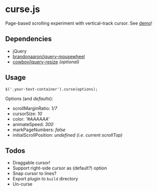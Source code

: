 curse.js
========

Page-based scrolling experiment with vertical-track cursor. See [demo](http://dechov.github.io/curse.js/)!

## Dependencies

- jQuery
- [brandonaaron/jquery-mousewheel](https://github.com/brandonaaron/jquery-mousewheel)
- [cowboy/jquery-resize](https://github.com/cowboy/jquery-resize) *(optional)*


## Usage

    $('.your-text-container').curse(options);
 
Options (and *defaults*):
- scrollMarginRatio: *1/7*
- cursorSize: *10*
- color: *'#AAAAAA'*
- animateSpeed: *300*
- markPageNumbers: *false*
- initialScrollPosition: *undefined (i.e. current scrollTop)*


## Todos

- Draggable cursor!
- Support right-side cursor as (default?) option
- Snap cursor to lines?
- Export plugin to `build` directory
- Un-curse
